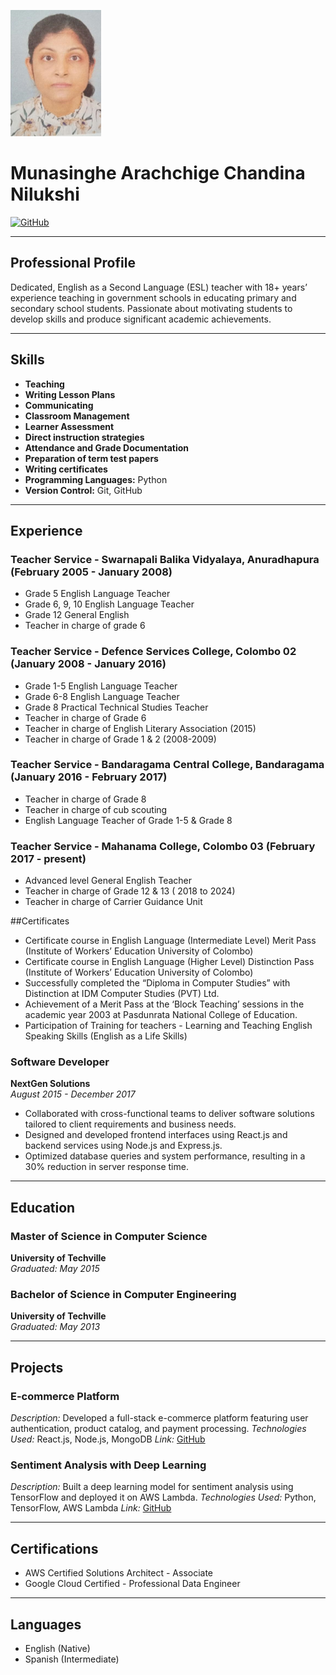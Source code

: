 ![Profile Picture](https://github.com/ChandinaNilukshi1/My-Digital-CV/blob/main/Screenshot%202024-02-01%20224521.png)
# Munasinghe Arachchige Chandina Nilukshi

[![GitHub](https://img.shields.io/badge/GitHub-ChandinaNilukshi-black)](https://github.com/ChandinaNilukshi1/)


---

## Professional Profile

Dedicated, English as a Second Language (ESL) teacher with 18+ years’ experience teaching in government schools in educating primary and secondary school students. Passionate about motivating students to develop skills and produce significant academic achievements.   
 
 

---

## Skills
- **Teaching**
- **Writing Lesson Plans**
- **Communicating**
- **Classroom Management**
- **Learner Assessment**
- **Direct instruction strategies**
- **Attendance and Grade Documentation**
- **Preparation of term test papers**
- **Writing certificates**   
- **Programming Languages:** Python
- **Version Control:** Git, GitHub

---

## Experience

### Teacher Service - Swarnapali Balika Vidyalaya, Anuradhapura (February 2005 - January 2008)

- Grade 5 English Language Teacher
- Grade 6, 9, 10 English Language Teacher
- Grade 12 General English
- Teacher in charge of grade 6
  
### Teacher Service - Defence Services College, Colombo 02 (January 2008 - January 2016)
- Grade 1-5 English Language Teacher
- Grade 6-8 English Language Teacher
- Grade 8 Practical Technical Studies Teacher
- Teacher in charge of Grade 6
- Teacher in charge of English Literary Association (2015)
- Teacher in charge of Grade 1 & 2 (2008-2009) 
 
 ### Teacher Service - Bandaragama Central College, Bandaragama (January 2016 - February 2017) 
- Teacher in charge of Grade 8
- Teacher in charge of cub scouting
- English Language Teacher of Grade 1-5 & Grade 8

 ### Teacher Service - Mahanama College, Colombo 03 (February 2017 - present)
- Advanced level General English Teacher
- Teacher in charge of Grade 12 & 13 ( 2018 to 2024)
- Teacher in charge of Carrier Guidance Unit
  
##Certificates  
- Certificate course in English Language (Intermediate Level) Merit Pass (Institute of Workers’ Education University of Colombo)
- Certificate course in English Language (Higher Level) Distinction Pass (Institute of Workers’ Education University of Colombo)
- Successfully completed the “Diploma in Computer Studies” with Distinction at IDM Computer Studies (PVT) Ltd.
- Achievement of a Merit Pass at the ‘Block Teaching’ sessions in the academic year 2003 at Pasdunrata National College of Education.
- Participation of Training for teachers - Learning and Teaching English Speaking Skills (English as a Life Skills)
  
### Software Developer  
**NextGen Solutions**  
_August 2015 - December 2017_

- Collaborated with cross-functional teams to deliver software solutions tailored to client requirements and business needs.
- Designed and developed frontend interfaces using React.js and backend services using Node.js and Express.js.
- Optimized database queries and system performance, resulting in a 30% reduction in server response time.

---

## Education

### Master of Science in Computer Science  
**University of Techville**  
_Graduated: May 2015_

### Bachelor of Science in Computer Engineering  
**University of Techville**  
_Graduated: May 2013_

---

## Projects

### E-commerce Platform
_Description:_ Developed a full-stack e-commerce platform featuring user authentication, product catalog, and payment processing.
_Technologies Used:_ React.js, Node.js, MongoDB
_Link:_ [GitHub](https://github.com/johndoe/ecommerce-platform)

### Sentiment Analysis with Deep Learning
_Description:_ Built a deep learning model for sentiment analysis using TensorFlow and deployed it on AWS Lambda.
_Technologies Used:_ Python, TensorFlow, AWS Lambda
_Link:_ [GitHub](https://github.com/johndoe/sentiment-analysis)

---

## Certifications

- AWS Certified Solutions Architect - Associate
- Google Cloud Certified - Professional Data Engineer

---

## Languages

- English (Native)
- Spanish (Intermediate)
